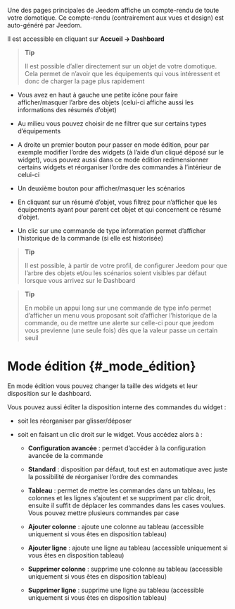Une des pages principales de Jeedom affiche un compte-rendu de toute
votre domotique. Ce compte-rendu (contrairement aux vues et design) est
auto-généré par Jeedom.

Il est accessible en cliquant sur **Accueil → Dashboard**

> **Tip**
>
> Il est possible d’aller directement sur un objet de votre domotique.
> Cela permet de n’avoir que les équipements qui vous intéressent et
> donc de charger la page plus rapidement

-   Vous avez en haut à gauche une petite icône pour faire
    afficher/masquer l’arbre des objets (celui-ci affiche aussi les
    informations des résumés d’objet)

-   Au milieu vous pouvez choisir de ne filtrer que sur certains types
    d’équipements

-   A droite un premier bouton pour passer en mode édition, pour par
    exemple modifier l’ordre des widgets (à l’aide d’un cliqué déposé
    sur le widget), vous pouvez aussi dans ce mode édition
    redimensionner certains widgets et réorganiser l’ordre des commandes
    à l’intérieur de celui-ci

-   Un deuxième bouton pour afficher/masquer les scénarios

-   En cliquant sur un résumé d’objet, vous filtrez pour n’afficher que
    les équipements ayant pour parent cet objet et qui concernent ce
    résumé d’objet.

-   Un clic sur une commande de type information permet d’afficher
    l’historique de la commande (si elle est historisée)

> **Tip**
>
> Il est possible, à partir de votre profil, de configurer Jeedom pour
> que l’arbre des objets et/ou les scénarios soient visibles par défaut
> lorsque vous arrivez sur le Dashboard

> **Tip**
>
> En mobile un appui long sur une commande de type info permet
> d’afficher un menu vous proposant soit d’afficher l’historique de la
> commande, ou de mettre une alerte sur celle-ci pour que jeedom vous
> previenne (une seule fois) dès que la valeur passe un certain seuil

Mode édition {#_mode_édition}
============

En mode édition vous pouvez changer la taille des widgets et leur
disposition sur le dashboard.

Vous pouvez aussi éditer la disposition interne des commandes du widget
:

-   soit les réorganiser par glisser/déposer

-   soit en faisant un clic droit sur le widget. Vous accédez alors à :

    -   **Configuration avancée** : permet d’accéder à la configuration
        avancée de la commande

    -   **Standard** : disposition par défaut, tout est en automatique
        avec juste la possibilité de réorganiser l’ordre des commandes

    -   **Tableau** : permet de mettre les commandes dans un tableau,
        les colonnes et les lignes s’ajoutent et se suppriment par clic
        droit, ensuite il suffit de déplacer les commandes dans les
        cases voulues. Vous pouvez mettre plusieurs commandes par case

    -   **Ajouter colonne** : ajoute une colonne au tableau (accessible
        uniquement si vous êtes en disposition tableau)

    -   **Ajouter ligne** : ajoute une ligne au tableau (accessible
        uniquement si vous êtes en disposition tableau)

    -   **Supprimer colonne** : supprime une colonne au tableau
        (accessible uniquement si vous êtes en disposition tableau)

    -   **Supprimer ligne** : supprime une ligne au tableau (accessible
        uniquement si vous êtes en disposition tableau)


